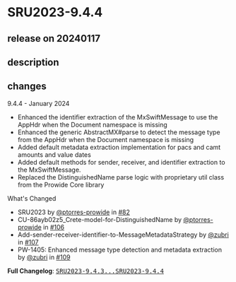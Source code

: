 # SRU2023-9.4.4

## release on 20240117

## description

## changes

9.4.4 - January 2024

* Enhanced the identifier extraction of the MxSwiftMessage to use the AppHdr when the Document namespace is missing
* Enhanced the generic AbstractMX#parse to detect the message type from the AppHdr when the Document namespace is missing
* Added default metadata extraction implementation for pacs and camt amounts and value dates
* Added default methods for sender, receiver, and identifier extraction to the MxSwiftMessage.
* Replaced the DistinguishedName parse logic with proprietary util class from the Prowide Core library

What's Changed

* SRU2023 by <a class="user-mention notranslate" data-hovercard-type="user" data-hovercard-url="/users/ptorres-prowide/hovercard" data-octo-click="hovercard-link-click" data-octo-dimensions="link_type:self" href="https://github.com/ptorres-prowide">@ptorres-prowide</a> in <a class="issue-link js-issue-link" data-error-text="Failed to load title" data-id="1694534199" data-permission-text="Title is private" data-url="https://github.com/prowide/prowide-iso20022/issues/82" data-hovercard-type="pull_request" data-hovercard-url="/prowide/prowide-iso20022/pull/82/hovercard" href="https://github.com/prowide/prowide-iso20022/pull/82">#82</a>
* CU-86ayb02z5_Crete-model-for-DistinguishedName by <a class="user-mention notranslate" data-hovercard-type="user" data-hovercard-url="/users/ptorres-prowide/hovercard" data-octo-click="hovercard-link-click" data-octo-dimensions="link_type:self" href="https://github.com/ptorres-prowide">@ptorres-prowide</a> in <a class="issue-link js-issue-link" data-error-text="Failed to load title" data-id="1995335477" data-permission-text="Title is private" data-url="https://github.com/prowide/prowide-iso20022/issues/106" data-hovercard-type="pull_request" data-hovercard-url="/prowide/prowide-iso20022/pull/106/hovercard" href="https://github.com/prowide/prowide-iso20022/pull/106">#106</a>
* Add-sender-receiver-identifier-to-MessageMetadataStrategy by <a class="user-mention notranslate" data-hovercard-type="user" data-hovercard-url="/users/zubri/hovercard" data-octo-click="hovercard-link-click" data-octo-dimensions="link_type:self" href="https://github.com/zubri">@zubri</a> in <a class="issue-link js-issue-link" data-error-text="Failed to load title" data-id="2005283887" data-permission-text="Title is private" data-url="https://github.com/prowide/prowide-iso20022/issues/107" data-hovercard-type="pull_request" data-hovercard-url="/prowide/prowide-iso20022/pull/107/hovercard" href="https://github.com/prowide/prowide-iso20022/pull/107">#107</a>
* PW-1405: Enhanced message type detection and metadata extraction by <a class="user-mention notranslate" data-hovercard-type="user" data-hovercard-url="/users/zubri/hovercard" data-octo-click="hovercard-link-click" data-octo-dimensions="link_type:self" href="https://github.com/zubri">@zubri</a> in <a class="issue-link js-issue-link" data-error-text="Failed to load title" data-id="2086237078" data-permission-text="Title is private" data-url="https://github.com/prowide/prowide-iso20022/issues/109" data-hovercard-type="pull_request" data-hovercard-url="/prowide/prowide-iso20022/pull/109/hovercard" href="https://github.com/prowide/prowide-iso20022/pull/109">#109</a>

<strong>Full Changelog</strong>: <a class="commit-link" href="https://github.com/prowide/prowide-iso20022/compare/SRU2023-9.4.3...SRU2023-9.4.4"><tt>SRU2023-9.4.3...SRU2023-9.4.4</tt></a>

